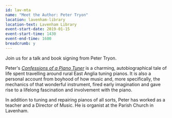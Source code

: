 ```yaml
---
id: lav-mta
name: "Meet the Author: Peter Tryon"
location: lavenham-library
location-text: Lavenham Library
event-start-date: 2019-01-15
event-start-time: 1430
event-end-time: 1600
breadcrumb: y
---
```


Join us for a talk and book signing from Peter Tryon.

Peter's [<cite>Confessions of a Piano Tuner</cite>](https://suffolk.spydus.co.uk/cgi-bin/spydus.exe/ENQ/OPAC/BIBENQ?BRN=2064902) is a charming, autobiographical tale of life spent travelling around rural East Anglia tuning pianos. It is also a personal account from boyhood of how music and, more specifically, the mechanics of that wonderful instrument, fired early imagination and gave rise to a lifelong fascination and involvement with the piano.

In addition to tuning and repairing pianos of all sorts, Peter has worked as a teacher and a Director of Music. He is organist at the Parish Church in Lavenham.
